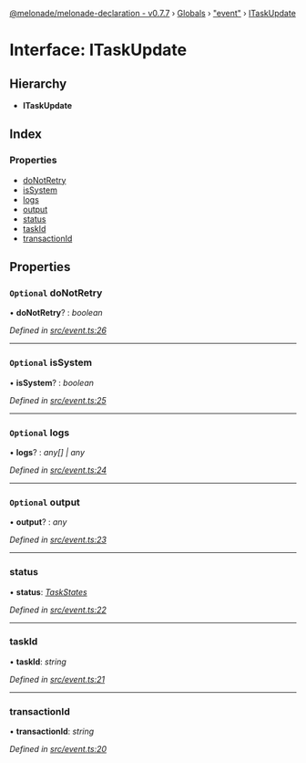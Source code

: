 [@melonade/melonade-declaration - v0.7.7](../README.md) › [Globals](../globals.md) › ["event"](../modules/_event_.md) › [ITaskUpdate](_event_.itaskupdate.md)

# Interface: ITaskUpdate

## Hierarchy

* **ITaskUpdate**

## Index

### Properties

* [doNotRetry](_event_.itaskupdate.md#optional-donotretry)
* [isSystem](_event_.itaskupdate.md#optional-issystem)
* [logs](_event_.itaskupdate.md#optional-logs)
* [output](_event_.itaskupdate.md#optional-output)
* [status](_event_.itaskupdate.md#status)
* [taskId](_event_.itaskupdate.md#taskid)
* [transactionId](_event_.itaskupdate.md#transactionid)

## Properties

### `Optional` doNotRetry

• **doNotRetry**? : *boolean*

*Defined in [src/event.ts:26](https://github.com/devit-tel/melonade-declaration/blob/e7e9481/src/event.ts#L26)*

___

### `Optional` isSystem

• **isSystem**? : *boolean*

*Defined in [src/event.ts:25](https://github.com/devit-tel/melonade-declaration/blob/e7e9481/src/event.ts#L25)*

___

### `Optional` logs

• **logs**? : *any[] | any*

*Defined in [src/event.ts:24](https://github.com/devit-tel/melonade-declaration/blob/e7e9481/src/event.ts#L24)*

___

### `Optional` output

• **output**? : *any*

*Defined in [src/event.ts:23](https://github.com/devit-tel/melonade-declaration/blob/e7e9481/src/event.ts#L23)*

___

###  status

• **status**: *[TaskStates](../enums/_state_.taskstates.md)*

*Defined in [src/event.ts:22](https://github.com/devit-tel/melonade-declaration/blob/e7e9481/src/event.ts#L22)*

___

###  taskId

• **taskId**: *string*

*Defined in [src/event.ts:21](https://github.com/devit-tel/melonade-declaration/blob/e7e9481/src/event.ts#L21)*

___

###  transactionId

• **transactionId**: *string*

*Defined in [src/event.ts:20](https://github.com/devit-tel/melonade-declaration/blob/e7e9481/src/event.ts#L20)*
